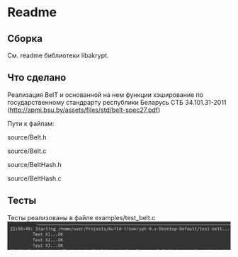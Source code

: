 # Readme

## Сборка

См. readme библиотеки libakrypt.

## Что сделано

Реализация BelT и основанной на нем функции хэширование по государственному стандрарту республики Беларусь СТБ 34.101.31-2011 (http://apmi.bsu.by/assets/files/std/belt-spec27.pdf)

Пути к файлам: 

source/Belt.h

source/Belt.c

source/BeltHash.h

source/BeltHash.c


## Тесты

Тесты реализованы в файле examples/test_belt.c
<img src="https://github.com/niceiceeyes1337/libakrypt-0.x/blob/master/TestBelt.jpg" width="800"/>
